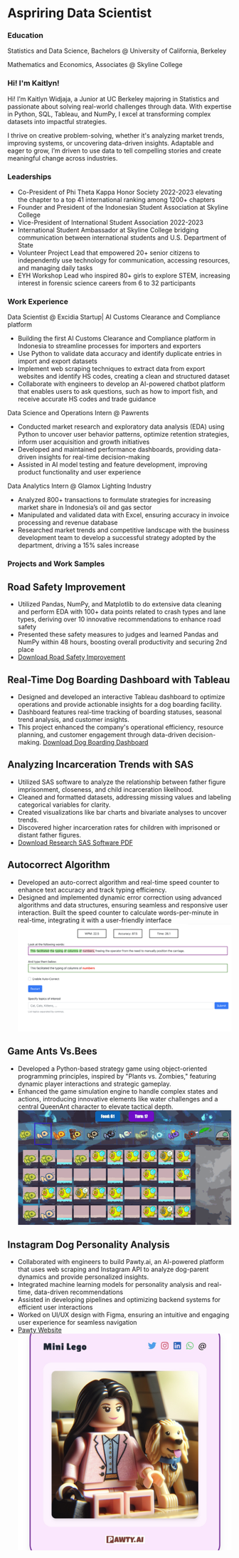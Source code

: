 
# Aspriring Data Scientist 
### Education 
Statistics and Data Science, Bachelors @ University of California, Berkeley

Mathematics and Economics, Associates @ Skyline College 


### Hi! I'm Kaitlyn!

Hi! I’m Kaitlyn Widjaja, a Junior at UC Berkeley majoring in Statistics and passionate about solving real-world challenges through data. With expertise in Python, SQL, Tableau, and NumPy, I excel at transforming complex datasets into impactful strategies.

I thrive on creative problem-solving, whether it's analyzing market trends, improving systems, or uncovering data-driven insights. Adaptable and eager to grow, I’m driven to use data to tell compelling stories and create meaningful change across industries.

### Leaderships 

- Co-President of Phi Theta Kappa Honor Society 2022-2023 elevating the chapter to a top 41 international ranking among 1200+ chapters
- Founder and President of the Indonesian Student Association at Skyline College
- Vice-President of International Student Association 2022-2023
- International Student Ambassador at Skyline College bridging communication between international students and U.S. Department of State
- Volunteer Project Lead that empowered 20+ senior citizens to independently use technology for communication, accessing resources, and managing daily tasks
- EYH Workshop Lead who inspired 80+ girls to explore STEM, increasing interest in forensic science careers from 6 to 32 participants



### Work Experience 
Data Scientist @ Excidia Startup| AI Customs Clearance and Compliance platform 
- Building the first AI Customs Clearance and Compliance platform in Indonesia to streamline processes for importers and exporters
- Use Python to validate data accuracy and identify duplicate entries in import and export datasets
- Implement web scraping techniques to extract data from export websites and identify HS codes, creating a clean and structured dataset
- Collaborate with engineers to develop an AI-powered chatbot platform that enables users to ask questions, such as how to import fish, and receive accurate HS codes and trade guidance

Data Science and Operations Intern @ Pawrents 
- Conducted market research and exploratory data analysis (EDA) using Python to uncover user behavior patterns, optimize retention strategies, inform user acquisition and growth initiatives
- Developed and maintained performance dashboards, providing data-driven insights for real-time decision-making
- Assisted in AI model testing and feature development, improving product functionality and user experience

Data Analytics Intern @ Glamox Lighting Industry
- Analyzed 800+ transactions to formulate strategies for increasing market share in Indonesia’s oil and gas sector
- Manipulated and validated data with Excel, ensuring accuracy in invoice processing and revenue database
- Researched market trends and competitive landscape with the business development team to develop a successful
strategy adopted by the department, driving a 15% sales increase


### Projects and Work Samples

## Road Safety Improvement
- Utilized Pandas, NumPy, and Matplotlib to do extensive data cleaning and perform EDA with 100+ data points related to crash types and lane types, deriving over 10 innovative recommendations to enhance road safety
- Presented these safety measures to judges and learned Pandas and NumPy within 48 hours, boosting overall productivity and securing 2nd place
- [Download Road Safety Improvement](/assets/ShowcaseBeamTeam.pdf)


## Real-Time Dog Boarding Dashboard with Tableau
- Designed and developed an interactive Tableau dashboard to optimize operations and provide actionable insights for a dog boarding facility. 
- Dashboard features real-time tracking of boarding statuses, seasonal trend analysis, and customer insights. 
- This project enhanced the company's operational efficiency, resource planning, and customer engagement through data-driven decision-making.
  [Download Dog Boarding Dashboard](/assets/Dashboard.pdf)

## Analyzing Incarceration Trends with SAS
- Utilized SAS software to analyze the relationship between father figure imprisonment, closeness, and child incarceration likelihood. 
- Cleaned and formatted datasets, addressing missing values and labeling categorical variables for clarity. 
- Created visualizations like bar charts and bivariate analyses to uncover trends. 
- Discovered higher incarceration rates for children with imprisoned or distant father figures.
- [Download Research SAS Software PDF](/assets/ResearchSASsoftware.pdf)

## Autocorrect Algorithm
- Developed an auto-correct algorithm and real-time speed counter to enhance text accuracy and track typing efficiency. 
- Designed and implemented dynamic error correction using advanced algorithms and data structures, ensuring seamless and responsive user interaction. Built the speed  counter to calculate words-per-minute in real-time, integrating it with a user-friendly interface
![autocorrectimage](/assets/autocorrect.png)


## Game Ants Vs.Bees
- Developed a Python-based strategy game using object-oriented programming principles, inspired by "Plants vs. Zombies," featuring dynamic player interactions and strategic gameplay. 
- Enhanced the game simulation engine to handle complex states and actions, introducing innovative elements like water challenges and a central QueenAnt character to elevate tactical depth.
![ants](/assets/antsvsbees.gif)

## Instagram Dog Personality Analysis
- Collaborated with engineers to build Pawty.ai, an AI-powered platform that uses web scraping and Instagram API to analyze dog-parent dynamics and provide personalized insights. 
- Integrated machine learning models for personality analysis and real-time, data-driven recommendations
- Assisted in developing pipelines and optimizing backend systems for efficient user interactions
- Worked on UI/UX design with Figma, ensuring an intuitive and engaging user experience for seamless navigation
- [Pawty Website](https://pawty.ai/)
![image](/assets/pawtyimage.jpg)







  



